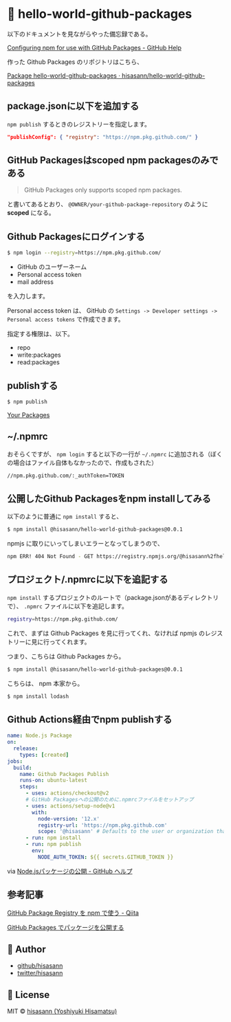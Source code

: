 # 🥕 hello-world-github-packages

以下のドキュメントを見ながらやった備忘録である。

[Configuring npm for use with GitHub Packages - GitHub Help](https://help.github.com/en/packages/using-github-packages-with-your-projects-ecosystem/configuring-npm-for-use-with-github-packages)

作った Github Packages のリポジトリはこちら、

[Package hello-world-github-packages · hisasann/hello-world-github-packages](https://github.com/hisasann/hello-world-github-packages/packages/162978)

## package.jsonに以下を追加する

`npm publish` するときのレジストリーを指定します。

```json
"publishConfig": { "registry": "https://npm.pkg.github.com/" }
```

## GitHub Packagesはscoped npm packagesのみである

> GitHub Packages only supports scoped npm packages.

と書いてあるとおり、 `@OWNER/your-github-package-repository` のように **scoped** になる。

## Github Packagesにログインする

```bash
$ npm login --registry=https://npm.pkg.github.com/
```

* GitHub のユーザーネーム
* Personal access token
* mail address

を入力します。

Personal access token は、
GitHub の `Settings -> Developer settings -> Personal access tokens` で作成できます。

指定する権限は、以下。

* repo
* write:packages
* read:packages

## publishする

```bash
$ npm publish
```

[Your Packages](https://github.com/hisasann?tab=packages)

## ~/.npmrc

おそらくですが、 `npm login` すると以下の一行が `~/.npmrc` に追加される（ぼくの場合はファイル自体もなかったので、作成もされた）

```bash
//npm.pkg.github.com/:_authToken=TOKEN
```

## 公開したGithub Packagesをnpm installしてみる

以下のように普通に `npm install` すると、

```bash
$ npm install @hisasann/hello-world-github-packages@0.0.1
```

npmjs に取りにいってしまいエラーとなってしまうので、

```bash
npm ERR! 404 Not Found - GET https://registry.npmjs.org/@hisasann%2fhello-world-github-packages - Not found
```

## プロジェクト/.npmrcに以下を追記する

`npm install` するプロジェクトのルートで（package.jsonがあるディレクトリで）、 `.npmrc` ファイルに以下を追記します。

```bash
registry=https://npm.pkg.github.com/
```

これで、まずは Github Packages を見に行ってくれ、なければ npmjs のレジストリーに見に行ってくれます。

つまり、こちらは Github Packages から。

```bash
$ npm install @hisasann/hello-world-github-packages@0.0.1
```

こちらは、 npm 本家から。

```bash
$ npm install lodash
```

## Github Actions経由でnpm publishする

```yaml
name: Node.js Package
on:
  release:
    types: [created]
jobs:
  build:
    name: Github Packages Publish
    runs-on: ubuntu-latest
    steps:
      - uses: actions/checkout@v2
      # GitHub Packagesへの公開のために.npmrcファイルをセットアップ
      - uses: actions/setup-node@v1
        with:
          node-version: '12.x'
          registry-url: 'https://npm.pkg.github.com'
          scope: '@hisasann' # Defaults to the user or organization that owns the workflow file
      - run: npm install
      - run: npm publish
        env:
          NODE_AUTH_TOKEN: ${{ secrets.GITHUB_TOKEN }}
```

via [Node.jsパッケージの公開 - GitHub ヘルプ](https://help.github.com/ja/actions/language-and-framework-guides/publishing-nodejs-packages)

## 参考記事

[GitHub Package Registry を npm で使う - Qiita](https://qiita.com/nall/items/5e94f37288c3e796a85e)

[GitHub Packages でパッケージを公開する](https://aggre.io/post/publish-package-with-github-packages)

## 🍟 Author

- [github/hisasann](https://github.com/hisasann)
- [twitter/hisasann](https://twitter.com/hisasann)

## 🥫 License

MIT © [hisasann (Yoshiyuki Hisamatsu)](https://github.com/hisasann)
